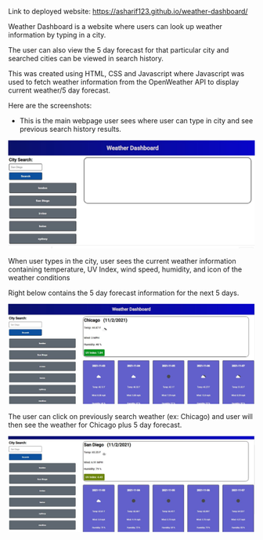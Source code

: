 Link to deployed website: https://asharif123.github.io/weather-dashboard/

Weather Dashboard is a website where users can look up weather information by typing in a city.

The user can also view the 5 day forecast for that particular city and searched cities can be viewed in search history.

This was created using HTML, CSS and Javascript where Javascript was used to fetch weather information from the OpenWeather API to display current weather/5 day forecast.

Here are the screenshots:

- This is the main webpage user sees where user can type in city and see previous search history results.

![alt-text](./images/weather-1.JPG "waather-1")

When user types in the city, user sees the current weather information containing temperature, UV Index, wind speed, humidity, and icon of the weather conditions

Right below contains the 5 day forecast information for the next 5 days.

![alt-text](./images/weather-2.JPG "waather-2")

The user can click on previously search weather (ex: Chicago) and user will then see the weather for Chicago plus 5 day forecast.

![alt-text](./images/weather-3.JPG "waather-3")
